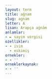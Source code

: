 ```yaml
---
layout: term
title: ağnam
slug: agnam
letter: A
lisan: Arapça aġnām
anlamlar:
- ► sayım vergisi
ozellikler:
- - isim
  - eskimiş
ornekler:
- - ''
orneklerkaynak:
- - ''
---
```

